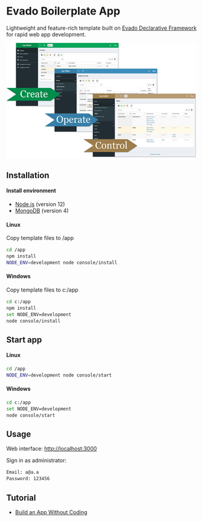 # Evado Boilerplate App

Lightweight and feature-rich template built on 
[Evado Declarative Framework](https://github.com/mkhorin/evado) 
for rapid web app development.

![Evado Declarative Framework](https://github.com/mkhorin/evado/blob/master/doc/evado-framework-steps.jpg)

## Installation

#### Install environment
- [Node.js](https://nodejs.org) (version 12)
- [MongoDB](https://www.mongodb.com/download-center/community) (version 4)

#### Linux
Copy template files to /app
```sh
cd /app
npm install
NODE_ENV=development node console/install
```

#### Windows
Copy template files to c:/app
```sh
cd c:/app
npm install
set NODE_ENV=development
node console/install
```

## Start app

#### Linux
```sh
cd /app
NODE_ENV=development node console/start
```

#### Windows
```sh
cd c:/app
set NODE_ENV=development
node console/start
```
  
## Usage
 
Web interface: [http://localhost:3000](http://localhost:3000)

Sign in as administrator:
```sh
Email: a@a.a
Password: 123456
```

## Tutorial
- [Build an App Without Coding](http://nervebit.com)